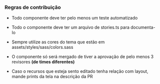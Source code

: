 ### Regras de contribuição

- Todo componente deve ter pelo menos um teste automatizado

- Todo o componente deve ter um arquivo de stories.ts para documenta-lo

- Sempre utilize as cores do tema que estão em assets/styles/sass/colors.sass

- O componente só será mergado de tiver a aprovação de pelo menos 3 revisores **(de times diferentes)**

- Caso o recursos que esteja sento editado tenha relação com layout, mande prints da tela na descrição da PR